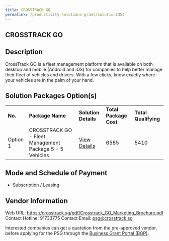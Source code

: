 ```yaml
---
title: CROSSTRACK GO
permalink: /productivity-solutions-grant/solution2354
---
```


## CROSSTRACK GO

## Description

CrossTrack GO is a fleet management platform that is available on both desktop and mobile (Android and iOS) for companies to help better manage their fleet of vehicles and drivers. With a few clicks, know exactly where your vehicles are in the palm of your hand.

## Solution Packages Option(s)

<table>
<tr>
<td><b>No.</b></td>
<td><b>Package Name</b></td>
<td><b>Solution Details</b></td>
<td><b>Total Package Cost</b></td>
<td><b>Total Qualifying</b></td>
</tr>
<tr>
<td>Option 1</td>
<td>CROSSTRACK GO - Fleet Management Package 5 - 5 Vehicles</td>
<td><a href='https://www.gobusiness.gov.sg/images/psg/Desensitised_Crosstrack_Annex_3_CR_wef_10_Feb_2022_Part_5.pdf'>View Details</a></td>
<td>6585</td>
<td>5410</td>
</tr>
</table>

## Mode and Schedule of Payment

 - Subscription / Leasing

## Vendor Information

 Web URL: https://crosstrack.sg/pdf/Crosstrack_GO_Marketing_Brochure.pdf 
Contact Hotline: 91733775 
Contact Email: psg@crosstrack.sg 


Interested companies can get a quotation from the pre-approved vendor, before applying for the PSG through the <a href='https://www.businessgrants.gov.sg/'>Business Grant Portal (BGP)</a>.
